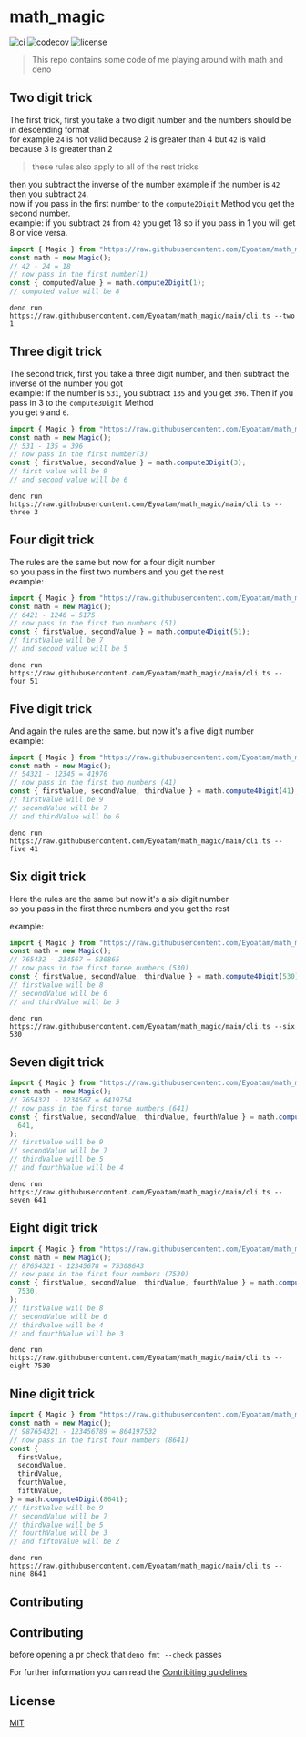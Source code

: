 # math_magic

[![ci](https://github.com/Eyoatam/math_magic/actions/workflows/ci.yml/badge.svg)](https://github.com/Eyoatam/math_magic/actions/workflows/ci.yml)
[![codecov](https://codecov.io/gh/eyoatam/math_magic/branch/main/graph/badge.svg?token=w6s3ODtULz)](https://codecov.io/gh/eyoatam/math_magic)
[![license](https://img.shields.io/badge/license-MIT-blue.svg)](https://github.com/Eyoatam/math_magic/blob/main/LICENSE)

> This repo contains some code of me playing around with math and deno

## Two digit trick

The first trick, first you take a two digit number and the numbers should be in
descending format <br/> for example `24` is not valid because 2 is greater than
4 but `42` is valid because 3 is greater than 2 <br/>

> these rules also apply to all of the rest tricks

then you subtract the inverse of the number example if the number is `42` then
you subtract `24`. <br/> now if you pass in the first number to the
`compute2Digit` Method you get the second number.<br/> example: if you subtract
`24` from `42` you get 18 so if you pass in 1 you will get 8 or vice versa.

```ts
import { Magic } from "https://raw.githubusercontent.com/Eyoatam/math_magic/main/src/math.ts";
const math = new Magic();
// 42 - 24 = 18
// now pass in the first number(1)
const { computedValue } = math.compute2Digit(1);
// computed value will be 8
```

```
deno run https://raw.githubusercontent.com/Eyoatam/math_magic/main/cli.ts --two 1
```

## Three digit trick

The second trick, first you take a three digit number, and then subtract the
inverse of the number you got <br/> example: if the number is `531`, you
subtract `135` and you get `396`. Then if you pass in 3 to the `compute3Digit`
Method <br/> you get `9` and `6`.

```ts
import { Magic } from "https://raw.githubusercontent.com/Eyoatam/math_magic/main/src/math.ts";
const math = new Magic();
// 531 - 135 = 396
// now pass in the first number(3)
const { firstValue, secondValue } = math.compute3Digit(3);
// first value will be 9
// and second value will be 6
```

```
deno run https://raw.githubusercontent.com/Eyoatam/math_magic/main/cli.ts --three 3
```

## Four digit trick

The rules are the same but now for a four digit number <br/> so you pass in the
first two numbers and you get the rest <br/> example:

```ts
import { Magic } from "https://raw.githubusercontent.com/Eyoatam/math_magic/main/src/math.ts";
const math = new Magic();
// 6421 - 1246 = 5175
// now pass in the first two numbers (51)
const { firstValue, secondValue } = math.compute4Digit(51);
// firstValue will be 7
// and second value will be 5
```

```
deno run https://raw.githubusercontent.com/Eyoatam/math_magic/main/cli.ts --four 51
```

## Five digit trick

And again the rules are the same. but now it's a five digit number <br/>
example:

```ts
import { Magic } from "https://raw.githubusercontent.com/Eyoatam/math_magic/main/src/math.ts";
const math = new Magic();
// 54321 - 12345 = 41976
// now pass in the first two numbers (41)
const { firstValue, secondValue, thirdValue } = math.compute4Digit(41);
// firstValue will be 9
// secondValue will be 7
// and thirdValue will be 6
```

```
deno run https://raw.githubusercontent.com/Eyoatam/math_magic/main/cli.ts --five 41
```

## Six digit trick

Here the rules are the same but now it's a six digit number <br/> so you pass in
the first three numbers and you get the rest <br/>

example:

```ts
import { Magic } from "https://raw.githubusercontent.com/Eyoatam/math_magic/main/src/math.ts";
const math = new Magic();
// 765432 - 234567 = 530865
// now pass in the first three numbers (530)
const { firstValue, secondValue, thirdValue } = math.compute4Digit(530);
// firstValue will be 8
// secondValue will be 6
// and thirdValue will be 5
```

```
deno run https://raw.githubusercontent.com/Eyoatam/math_magic/main/cli.ts --six 530
```

## Seven digit trick

```ts
import { Magic } from "https://raw.githubusercontent.com/Eyoatam/math_magic/main/src/math.ts";
const math = new Magic();
// 7654321 - 1234567 = 6419754
// now pass in the first three numbers (641)
const { firstValue, secondValue, thirdValue, fourthValue } = math.compute4Digit(
  641,
);
// firstValue will be 9
// secondValue will be 7
// thirdValue will be 5
// and fourthValue will be 4
```

```
deno run https://raw.githubusercontent.com/Eyoatam/math_magic/main/cli.ts --seven 641
```

## Eight digit trick

```ts
import { Magic } from "https://raw.githubusercontent.com/Eyoatam/math_magic/main/src/math.ts";
const math = new Magic();
// 87654321 - 12345678 = 75308643
// now pass in the first four numbers (7530)
const { firstValue, secondValue, thirdValue, fourthValue } = math.compute4Digit(
  7530,
);
// firstValue will be 8
// secondValue will be 6
// thirdValue will be 4
// and fourthValue will be 3
```

```
deno run https://raw.githubusercontent.com/Eyoatam/math_magic/main/cli.ts --eight 7530
```

## Nine digit trick

```ts
import { Magic } from "https://raw.githubusercontent.com/Eyoatam/math_magic/main/src/math.ts";
const math = new Magic();
// 987654321 - 123456789 = 864197532
// now pass in the first four numbers (8641)
const {
  firstValue,
  secondValue,
  thirdValue,
  fourthValue,
  fifthValue,
} = math.compute4Digit(8641);
// firstValue will be 9
// secondValue will be 7
// thirdValue will be 5
// fourthValue will be 3
// and fifthValue will be 2
```

```
deno run https://raw.githubusercontent.com/Eyoatam/math_magic/main/cli.ts --nine 8641
```

## Contributing

## Contributing

before opening a pr check that `deno fmt --check` passes

For further information you can read the
[Contribiting guidelines](https://github.com/Eyoatam/deno_progress/blob/main/CONTRIBUTING.md)

## License

[MIT](https://github.com/Eyoatam/math_magic/blob/main/LICENSE)
